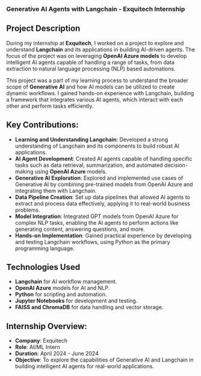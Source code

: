 ### Generative AI Agents with Langchain - Exquitech Internship

## Project Description
During my internship at **Exquitech**, I worked on a project to explore and understand **Langchain** and its applications in building AI-driven agents. The focus of the project was on leveraging **OpenAI Azure models** to develop intelligent AI agents capable of handling a range of tasks, from data extraction to natural language processing (NLP) based automations.

This project was a part of my learning process to understand the broader scope of **Generative AI** and how AI models can be utilized to create dynamic workflows. I gained hands-on experience with Langchain, building a framework that integrates various AI agents, which interact with each other and perform tasks efficiently.

## Key Contributions:
- **Learning and Understanding Langchain**: Developed a strong understanding of Langchain and its components to build robust AI applications.
- **AI Agent Development**: Created AI agents capable of handling specific tasks such as data retrieval, summarization, and automated decision-making using **OpenAI Azure** models.
- **Generative AI Exploration**: Explored and implemented use cases of Generative AI by combining pre-trained models from OpenAI Azure and integrating them with Langchain.
- **Data Pipeline Creation**: Set up data pipelines that allowed AI agents to extract and process data effectively, applying it to real-world business problems.
- **Model Integration**: Integrated GPT models from OpenAI Azure for complex NLP tasks, enabling the AI agents to perform actions like generating content, answering questions, and more.
- **Hands-on Implementation**: Gained practical experience by developing and testing Langchain workflows, using Python as the primary programming language.

## Technologies Used
- **Langchain** for AI workflow management.
- **OpenAI Azure** models for AI and NLP.
- **Python** for scripting and automation.
- **Jupyter Notebooks** for development and testing.
- **FAISS and ChromaDB** for data handling and vector storage.

## Internship Overview:
- **Company**: Exquitech
- **Role**: AI/ML Intern
- **Duration**: April 2024 - June 2024
- **Objective**: To explore the capabilities of Generative AI and Langchain in building intelligent AI agents for real-world applications.
